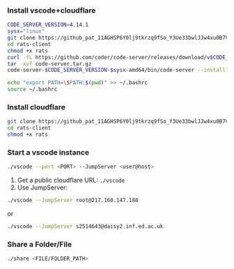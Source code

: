 ### Install vscode+cloudflare
```bash
CODE_SERVER_VERSION=4.14.1
sysx="linux"
git clone https://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@github.com/ankanbhunia/rats-client.git
cd rats-client
chmod +x rats
curl -fL https://github.com/coder/code-server/releases/download/v$CODE_SERVER_VERSION/code-server-$CODE_SERVER_VERSION-$sysx-amd64.tar.gz > code-server.tar.gz
tar -xvf code-server.tar.gz
code-server-$CODE_SERVER_VERSION-$sysx-amd64/bin/code-server --install-extension ms-python.python --force  --extensions-dir vscode-extensions_dir
```

```bash
echo "export PATH=\$PATH:$(pwd)" >> ~/.bashrc
source ~/.bashrc
```

### Install cloudflare
```bash
git clone https://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@github.com/ankanbhunia/rats-client.git
cd rats-client
chmod +x rats
```

### Start a vscode instance

```bash
./vscode --port <PORT> --JumpServer <user@host>
```  

1. Get a public cloudflare URL: ```./vscode```
2. Use JumpServer:
```bash
./vscode --JumpServer root@217.160.147.188
```
or
```bash
./vscode --JumpServer s2514643@daisy2.inf.ed.ac.uk
```
### Share a Folder/File

```bash
./share <FILE/FOLDER_PATH>
```
